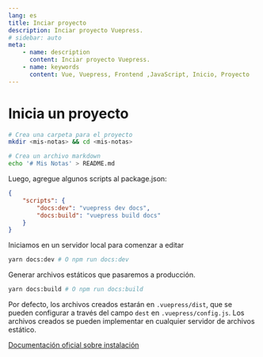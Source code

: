 ```yaml
---
lang: es
title: Inciar proyecto
description: Inciar proyecto Vuepress.
# sidebar: auto
meta:
    - name: description
      content: Inciar proyecto Vuepress.
    - name: keywords
      content: Vue, Vuepress, Frontend ,JavaScript, Inicio, Proyecto
---
```


# Inicia un proyecto

```sh
# Crea una carpeta para el proyecto
mkdir <mis-notas> && cd <mis-notas>

# Crea un archivo markdown
echo '# Mis Notas' > README.md
```

Luego, agregue algunos scripts al package.json:

```json
{
	"scripts": {
		"docs:dev": "vuepress dev docs",
		"docs:build": "vuepress build docs"
	}
}
```

Iniciamos en un servidor local para comenzar a editar

```sh
yarn docs:dev # O npm run docs:dev
```

Generar archivos estáticos que pasaremos a producción.

```sh
yarn docs:build # O npm run docs:build
```

Por defecto, los archivos creados estarán en `.vuepress/dist`, que se pueden configurar a través del campo `dest` en `.vuepress/config.js`. Los archivos creados se pueden implementar en cualquier servidor de archivos estático.

[Documentación oficial sobre instalación](https://vuepress.vuejs.org/guide/getting-started.html#global-installation)
